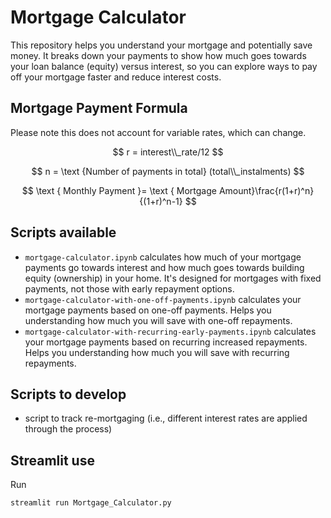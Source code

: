 # Mortgage Calculator


This repository helps you understand your mortgage and potentially save money.  It breaks down your payments to show how much goes towards your loan balance (equity) versus interest, so you can explore ways to pay off your mortgage faster and reduce interest costs.


## Mortgage Payment Formula

Please note this does not account for variable rates, which can change.

$$
r = interest\\_rate/12
$$


$$
n = \text {Number of payments in total}  (total\\_instalments)
$$


$$
\text { Monthly Payment }= \text { Mortgage Amount}\frac{r(1+r)^n}{(1+r)^n-1}
$$


## Scripts available

- ```mortgage-calculator.ipynb``` calculates how much of your mortgage payments go towards interest and how much goes towards building equity (ownership) in your home. It's designed for mortgages with fixed payments, not those with early repayment options.
- ```mortgage-calculator-with-one-off-payments.ipynb``` calculates your mortgage payments based on one-off payments. Helps you understanding how much you will save with one-off repayments.
- ```mortgage-calculator-with-recurring-early-payments.ipynb``` calculates your mortgage payments based on recurring increased repayments. Helps you understanding how much you will save with recurring repayments.


## Scripts to develop

- script to track re-mortgaging (i.e., different interest rates are applied through the process)



## Streamlit use

Run

```streamlit run Mortgage_Calculator.py```
